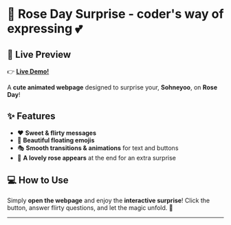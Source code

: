 # 🌹 **Rose Day Surprise - coder's way of expressing** 💕  

## 🚀 **Live Preview**  
👉 [**Live Demo!**](https://roseday-git-add.netlify.app/)  

A **cute animated webpage** designed to surprise your, **Sohneyoo**, on **Rose Day**!

## ✨ **Features**  
- ❤️ **Sweet & flirty messages**  
- 🌸 **Beautiful floating emojis** 
- 🎭 **Smooth transitions & animations** for text and buttons  
- 🌹 **A lovely rose appears** at the end for an extra surprise

## 💻 **How to Use**  
Simply **open the webpage** and enjoy the **interactive surprise**! Click the button, answer flirty questions, and let the magic unfold. 💖  

---  
